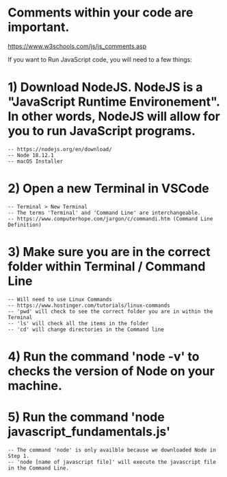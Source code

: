 # Comments within your code are important.
https://www.w3schools.com/js/js_comments.asp

If you want to Run JavaScript code, you will need to a few things:

# 1) Download NodeJS. NodeJS is a "JavaScript Runtime Environement". In other words, NodeJS will allow for you to run JavaScript programs.
    -- https://nodejs.org/en/download/
    -- Node 18.12.1
    -- macOS Installer

# 2) Open a new Terminal in VSCode
    -- Terminal > New Terminal
    -- The terms 'Terminal' and 'Command Line' are interchangeable.
    -- https://www.computerhope.com/jargon/c/commandi.htm (Command Line Definition)

# 3) Make sure you are in the correct folder within Terminal / Command Line
    -- Will need to use Linux Commands
    -- https://www.hostinger.com/tutorials/linux-commands
    -- 'pwd' will check to see the correct folder you are in within the Terminal
    -- 'ls' will check all the items in the folder
    -- 'cd' will change directories in the Command line

# 4) Run the command 'node -v' to checks the version of Node on your machine.
    
# 5) Run the command 'node javascript_fundamentals.js'
    -- The command 'node' is only availble because we downloaded Node in Step 1.
    -- 'node [name of javascript file]' will execute the javascript file in the Command Line. 
